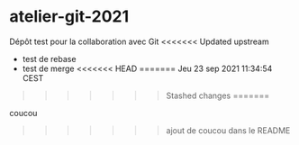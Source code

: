# atelier-git-2021

Dépôt test pour la collaboration avec Git
<<<<<<< Updated upstream

- test de rebase
- test de merge
<<<<<<< HEAD
=======
Jeu 23 sep 2021 11:34:54 CEST
>>>>>>> Stashed changes
=======


coucou
>>>>>>> ajout de coucou dans le README
